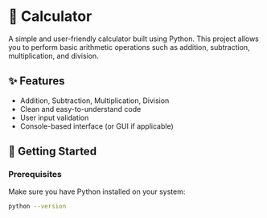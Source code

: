 # 🧮 Calculator

A simple and user-friendly calculator built using Python. This project allows you to perform basic arithmetic operations such as addition, subtraction, multiplication, and division.

## ✨ Features

- Addition, Subtraction, Multiplication, Division
- Clean and easy-to-understand code
- User input validation
- Console-based interface (or GUI if applicable)

## 🚀 Getting Started

### Prerequisites

Make sure you have Python installed on your system:

```bash
python --version
